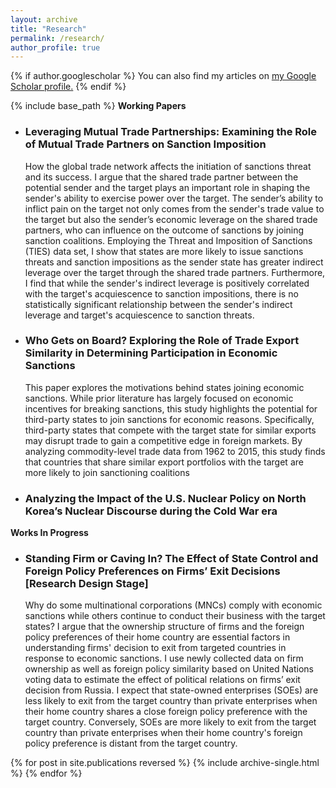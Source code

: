 ```yaml
---
layout: archive
title: "Research"
permalink: /research/
author_profile: true
---
```


{% if author.googlescholar %}
  You can also find my articles on <u><a href="{{author.googlescholar}}">my Google Scholar profile</a>.</u>
{% endif %}

{% include base_path %}
<strong> Working Papers </strong> 

<ul>
<li><h3><strong>Leveraging Mutual Trade Partnerships: Examining the Role of Mutual Trade Partners on Sanction Imposition </strong></h3>  </li>
How the global trade network affects the initiation of sanctions threat and its success. I argue that the shared trade partner between the potential sender and the target plays an important role in shaping the sender's ability to exercise power over the target. The sender’s ability to inflict pain on the target not only comes from the sender's trade value to the target but also the sender’s economic leverage on the shared trade partners, who can influence on the outcome of sanctions by joining sanction coalitions. Employing the Threat and Imposition of Sanctions (TIES) data set, I show that states are more likely to issue sanctions threats and sanction impositions as the sender state has greater indirect leverage over the target through the shared trade partners. Furthermore, I find that while the sender's indirect leverage is positively correlated with the target's acquiescence to sanction impositions, there is no statistically significant relationship between the sender's indirect leverage and target's acquiescence to sanction threats.
</ul>

<ul>
<li><h3><strong>Who Gets on Board? Exploring the Role of Trade Export Similarity in Determining Participation in Economic Sanctions </strong></h3> </li>
This paper explores the motivations behind states joining economic sanctions. While prior literature has largely focused on economic incentives for breaking sanctions, this study highlights the potential for third-party states to join sanctions for economic reasons. Specifically, third-party states that compete with the target state for similar exports may disrupt trade to gain a competitive edge in foreign markets. By analyzing commodity-level trade data from 1962 to 2015, this study finds that countries that share similar export portfolios with the target are more likely to join sanctioning coalitions
</ul>



<ul>
<li><h3>Analyzing the Impact of the U.S. Nuclear Policy on North Korea’s Nuclear Discourse during the Cold War era </h3>
 </li>
</ul>


<strong> Works In Progress </strong> 
<ul>
<li><h3><strong>Standing Firm or Caving In? The Effect of State Control and Foreign Policy Preferences on Firms’ Exit Decisions </strong>[Research Design Stage]</h3> 
 </li>

Why do some multinational corporations (MNCs) comply with economic sanctions while others continue to conduct their business with the target states? I argue that the ownership structure of firms and the foreign policy preferences of their home country are essential factors in understanding firms' decision to exit from targeted countries in response to economic sanctions. I use newly collected data on firm ownership as well as foreign policy similarity based on United Nations voting data to estimate the effect of political relations on firms’ exit decision from Russia. I expect that state-owned enterprises (SOEs) are less likely to exit from the target country than private enterprises when their home country shares a close foreign policy preference with the target country. Conversely, SOEs are more likely to exit from the target country than private enterprises when their home country's foreign policy preference is distant from the target country.

</ul>

{% for post in site.publications reversed %}
  {% include archive-single.html %}
{% endfor %}

